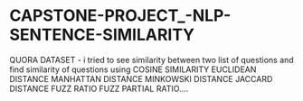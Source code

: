 # CAPSTONE-PROJECT_-NLP-SENTENCE-SIMILARITY


QUORA DATASET - i tried to see similarity between two list of questions and find similarity of questions using
COSINE SIMILARITY
EUCLIDEAN DISTANCE
MANHATTAN DISTANCE
MINKOWSKI DISTANCE
JACCARD DISTANCE
FUZZ RATIO
FUZZ PARTIAL RATIO....
